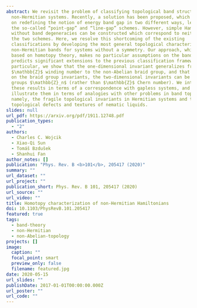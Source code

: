 ```yaml
---
abstract: We revisit the problem of classifying topological band structures in
  non-Hermitian systems. Recently, a solution has been proposed, which is based
  on redefining the notion of energy band gap in two different ways, leading to
  the so-called “point-gap” and “line-gap” schemes. However, simple Hamiltonians
  without band degeneracies can be constructed which correspond to neither of
  the two schemes. Here, we resolve this shortcoming of the existing
  classifications by developing the most general topological characterization of
  non-Hermitian bands for systems without a symmetry. Our approach, which is
  based on homotopy theory, makes no particular assumptions on the band gap, and
  predicts significant extensions to the previous classification frameworks. In
  particular, we show that the one-dimensional invariant generalizes from
  $\mathbb{Z}$ winding number to the non-Abelian braid group, and that depending
  on the braid group invariants, the two-dimensional invariants can be cyclic
  groups $\mathbb{Z}_n$ (rather than $\mathbb{Z}$ Chern number). We interpret
  these results in terms of a correspondence with gapless systems, and we
  illustrate them in terms of analogies with other problems in band topology,
  namely, the fragile topological invariants in Hermitian systems and the
  topological defects and textures of nematic liquids.
slides: null
url_pdf: https://arxiv.org/pdf/1911.12748.pdf
publication_types:
  - "2"
authors:
  - Charles C. Wojcik
  - Xiao-Qi Sun
  - Tomáš Bzdušek
  - Shanhui Fan
author_notes: []
publication: "Phys. Rev. B <b>101</b>, 205417 (2020)"
summary: ""
url_dataset: ""
url_project: ""
publication_short: Phys. Rev. B 101, 205417 (2020)
url_source: ""
url_video: ""
title: Homotopy characterization of non-Hermitian Hamiltonians
doi: 10.1103/PhysRevB.101.205417
featured: true
tags:
  - band-theory
  - non-Hermitian
  - non-Abelian-topology
projects: []
image:
  caption: ""
  focal_point: smart
  preview_only: false
  filename: featured.jpg
date: 2020-05-15
url_slides: ""
publishDate: 2017-01-01T00:00:00.000Z
url_poster: ""
url_code: ""
---
```

